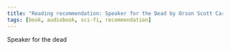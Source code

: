 ```yaml
---
title: "Reading recommendation: Speaker for the Dead by Orson Scott Card"
tags: [book, audiobook, sci-fi, recommendation]
---
```

Speaker for the dead